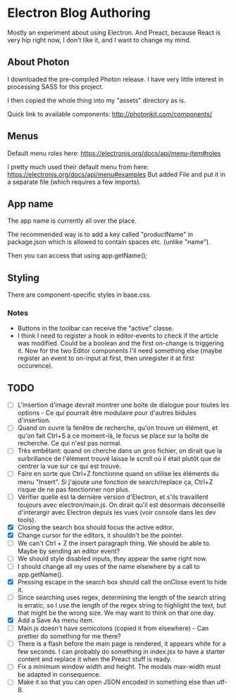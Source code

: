 # Electron Blog Authoring
Mostly an experiment about using Electron. And Preact, because React is very hip right now, I don't like it, and I want to change my mind.

## About Photon
I downloaded the pre-compiled Photon release. I have very little interest in processing SASS for this project.

I then copied the whole thing into my "assets" directory as is.

Quick link to available components: http://photonkit.com/components/

## Menus
Default menu roles here: https://electronjs.org/docs/api/menu-item#roles

I pretty much used their default menu from here: https://electronjs.org/docs/api/menu#examples
But added File and put it in a separate file (which requires a few imports).

## App name
The app name is currently all over the place.

The recommended way is to add a key called "productName" in package.json which is allowed to contain spaces etc. (unlike "name").

Then you can access that using app.getName();

## Styling
There are component-specific styles in base.css.

### Notes
* Buttons in the toolbar can receive the "active" classe.
* I think I need to register a hook in editor-events to check if the article was modified. Could be a boolean and the first on-change is triggering it. Now for the two Editor components I'll need something else (maybe register an event to on-input at first, then unregister it at first occurence).

## TODO
- [ ] L'insertion d'image devrait montrer une boite de dialogue pour toutes les options - Ce qui pourrait être modulaire pour d'autres bidules d'insertion.
- [ ] Quand on ouvre la fenêtre de recherche, qu'on trouve un élément, et qu'on fait Ctrl+S à ce moment-là, le focus se place sur la boîte de recherche. Ce qui n'est pas normal.
- [ ] Très embêtant: quand on cherche dans un gros fichier, on dirait que la surbrillance de l'élément trouvé laisse le scroll où il était plutôt que de centrer la vue sur ce qui est trouvé.
- [ ] Faire en sorte que Ctrl+Z fonctionne quand on utilise les éléments du menu "Insert". Si j'ajoute une fonction de search/replace ça, Ctrl+Z risque de ne pas fonctionner non plus.
- [ ] Vérifier quelle est la dernière version d'Electron, et s'ils travaillent toujours avec electron/main.js. On dirait qu'il est désormais déconseillé d'interargir avec Electron depuis les vues (voir console dans les dev tools).
- [x] Closing the search box should focus the active editor.
- [x] Change cursor for the editors, it shouldn't be the pointer.
- [ ] We can't Ctrl + Z the insert paragraph thing. We should be able to. Maybe by sending an editor event?
- [ ] We should style disabled inputs, they appear the same right now.
- [ ] I should change all my uses of the name elsewhere by a call to app.getName().
- [x] Pressing escape in the search box should call the onClose event to hide it.
- [ ] Since searching uses regex, determining the length of the search string is erratic, so I use the length of the regex string to highlight the text, but that might be the wrong size. We may want to think on that one day.
- [x] Add a Save As menu item.
- [ ] Main.js doesn't have semicolons (copied it from elsewhere) - Can prettier do something for me there?
- [ ] There is a flash before the main page is rendered, it appears white for a few seconds. I can probably do something in index.jsx to have a starter content and replace it when the Preact stuff is ready.
- [ ] Fix a minimum window width and height. The modals max-width must be adapted in consequence.
- [ ] Make it so that you can open JSON encoded in something else than utf-8.